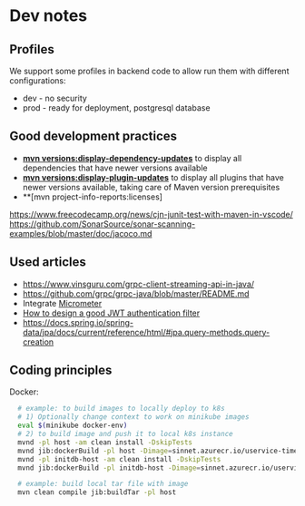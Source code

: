 # Dev notes

## Profiles
We support some profiles in backend code to allow run them with different configurations:
- dev - no security
- prod - ready for deployment, postgresql database

## Good development practices

- **[mvn versions:display-dependency-updates](https://www.mojohaus.org/versions-maven-plugin/display-dependency-updates-mojo.html)** to display all dependencies that have newer versions available
- **[mvn versions:display-plugin-updates](https://www.mojohaus.org/versions-maven-plugin/display-plugin-updates-mojo.html)** to display all plugins that have newer versions available, taking care of Maven version prerequisites
- **[mvn project-info-reports:licenses]

<https://www.freecodecamp.org/news/cjn-junit-test-with-maven-in-vscode/>
https://github.com/SonarSource/sonar-scanning-examples/blob/master/doc/jacoco.md


## Used articles
- https://www.vinsguru.com/grpc-client-streaming-api-in-java/
- https://github.com/grpc/grpc-java/blob/master/README.md
- Integrate [Micrometer](https://developer.ibm.com/technologies/java/tutorials/monitor-spring-boot-microservices/)
- [How to design a good JWT authentication filter](https://stackoverflow.com/questions/41975045/how-to-design-a-good-jwt-authentication-filter)
- https://docs.spring.io/spring-data/jpa/docs/current/reference/html/#jpa.query-methods.query-creation

## Coding principles

Docker:
```bash
  # example: to build images to locally deploy to k8s
  # 1) Optionally change context to work on minikube images
  eval $(minikube docker-env)
  # 2) to build image and push it to local k8s instance
  mvnd -pl host -am clean install -DskipTests
  mvnd jib:dockerBuild -pl host -Dimage=sinnet.azurecr.io/uservice-timeentries-host:latest
  mvnd -pl initdb-host -am clean install -DskipTests
  mvnd jib:dockerBuild -pl initdb-host -Dimage=sinnet.azurecr.io/uservice-timeentries-initdb:latest

  # example: build local tar file with image
  mvn clean compile jib:buildTar -pl host
```

